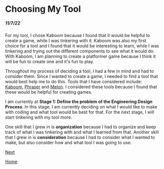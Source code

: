 # Choosing My Tool
##### 11/7/22

For my tool, I chose Kaboom because I found that it would be helpful to create a game, while I was tinkering with it. Kaboom was also my first choice for a tool and I found that it would be interesting to learn, while I was tinkering and trying out the different components to see what it would do. With Kaboom, I am planning to create a platformer game because I think it will be fun to create one and it's fun to play.

Throughout my process of deciding a tool, I had a few in mind and had to consider them. Since I wanted to create a game, I needed to find a tool that would best help me to do this. Tools that I have considered include: [Kaboom](https://kaboomjs.com/), [Phraser](https://phaser.io/) and [Melon](https://melonjs.org/). I considered these tools because I found that these would be helpful for creating games.

I am currently at **Stage 1: Define the problem of the Engineering Design Process**. In this stage, I am currently deciding on what I would like to make with coding and what tool would be best for that. For the next stage, I will start tinkering with my tool more.

One skill that I grew in is **organization** because I had to organize and keep track of what I was tinkering with and what I learned from that. Another skill that I grew in is **consideration** because I had to consider what I wanted to make, but also consider how and what tool I was going to use.

[Next](entry02.md)

[Home](../README.md)